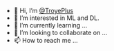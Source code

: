 - 👋 Hi, I’m [@TroyePlus](https://github.com/TroyePlus)
- 👀 I’m interested in ML and DL.
- 🌱 I’m currently learning ...
- 💞️ I’m looking to collaborate on ...
- 📫 How to reach me ...

<!---
TroyePlus/TroyePlus is a ✨ special ✨ repository because its `README.md` (this file) appears on your GitHub profile.
You can click the Preview link to take a look at your changes.
--->
